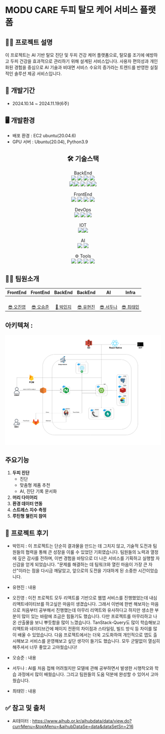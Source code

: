 

# MODU CARE 두피 탈모 케어 서비스 플랫폼

## ✍🏻 프로젝트 설명

이 프로젝트는 AI 기반 탈모 진단 및 두피 건강 케어 플랫폼으로, 탈모를 조기에 예방하고 두피 건강을 효과적으로 관리하기 위해 설계된 서비스입니다. 사용자 편의성과 개인화된 경험을 중심으로 AI 기술과 비대면 서비스 수요의 증가라는 트렌드를 반영한 실질적인 솔루션 제공 서비스입니다.

## 📅 개발기간

- 2024.10.14 ~ 2024.11.19(6주)

## 🖥 개발환경

- 배포 환경 : EC2 ubuntu(20.04.6)
- GPU 서버 : Ubuntu(20.04), Python3.9

<div align="center">

## 🛠️ 기술스택

BackEnd   
<img src="https://img.shields.io/badge/springboot-6DB33F?style=for-the-badge&logo=springboot&logoColor=white"> <img src="https://img.shields.io/badge/spring%20security-6DB33F?style=for-the-badge&logo=spring-security&logoColor=white"> <img src="https://img.shields.io/badge/JPA%20(Hibernate)-59666C?style=for-the-badge&logo=Hibernate&logoColor=white">
  <img src="https://img.shields.io/badge/FCM-FEC01F?style=for-the-badge&logo=firebase&logoColor=white"><br/>
  <img src="https://img.shields.io/badge/ElasticSearch-005571?style=for-the-badge&logo=ElasticSearch&logoColor=white"><img src="https://img.shields.io/badge/PostgreSQL-4169E1?style=for-the-badge&logo=PostgreSQL&logoColor=white"> <img src="https://img.shields.io/badge/Redis-FF4438?style=for-the-badge&logo=Redis&logoColor=white"> <img src="https://img.shields.io/badge/Python-3776AB?style=for-the-badge&logo=Python&logoColor=white"><img src="https://img.shields.io/badge/FastAPI-009688?style=for-the-badge&logo=FastAPI&logoColor=white">



FrontEnd    
<img src="https://img.shields.io/badge/ReactNative-61DAFB?style=for-the-badge&logo=React&logoColor=white"> <img src="https://img.shields.io/badge/typescript-3178C6?style=for-the-badge&logo=typescript&logoColor=white"> <img src="https://img.shields.io/badge/Zustand-623400?style=for-the-badge&logo=Zustand&logoColor=white"> <img src="https://img.shields.io/badge/TanStackQuery-FF4154?style=for-the-badge&logo=reactQuery&logoColor=white">



DevOps   
<img src="https://img.shields.io/badge/Docker-2496ED?style=for-the-badge&logo=Docker&logoColor=white"> <img src="https://img.shields.io/badge/Jenkins-D24939?style=for-the-badge&logo=Jenkins&logoColor=white"> <img src="https://img.shields.io/badge/nginx-009639?style=for-the-badge&logo=nginx&logoColor=white">



IOT   
<img src="https://img.shields.io/badge/raspberrypi-A22846?style=for-the-badge&logo=raspberrypi&logoColor=white"><img src="https://img.shields.io/badge/Python-3776AB?style=for-the-badge&logo=Python&logoColor=white">



AI   
<img src="https://img.shields.io/badge/EfficientNet 0.71-000000?style=for-the-badge&logo=EfficientNet&logoColor=white">
  <img src="https://img.shields.io/badge/FastAPI-009688?style=for-the-badge&logo=FastAPI&logoColor=white">



⚙️ Tools  
<img src="https://img.shields.io/badge/notion-000000?style=for-the-badge&logo=notion&logoColor=white"> <img src="https://img.shields.io/badge/gitlab-FC6D26?style=for-the-badge&logo=gitlab&logoColor=white"> <img src="https://img.shields.io/badge/jira-0052CC?style=for-the-badge&logo=jira&logoColor=white"> <img src="https://img.shields.io/badge/mattermost-0058CC?style=for-the-badge&logo=mattermost&logoColor=white">


</div>

## 🙋🏻 팀원소개

|                  FrontEnd                  |                   FrontEnd                    |                  BackEnd                   |                  BackEnd                   |                  AI                        |                  Infra                         |
| :-----------------------------------------: | :-------------------------------------------: | :----------------------------------------: | :----------------------------------------: |:----------------------------------------: |:----------------------------------------: |
| <img src="https://avatars.githubusercontent.com/u/89523520?v=4" width="100px;" alt=""/> | <img src="https://avatars.githubusercontent.com/u/89523520?v=4" width="100px;" alt=""/> | <img src="https://avatars.githubusercontent.com/u/103016453?v=4" width="100px;" alt=""/> | <img src="https://avatars.githubusercontent.com/u/38430900?v=4" width="100px;" alt=""/> | <img src="https://avatars.githubusercontent.com/u/89523520?v=4" width="100px;" alt=""/> |<img src="https://avatars.githubusercontent.com/u/89523520?v=4" width="100px;" alt=""/> |
|     [😎 오진영](https://github.com/JJJJ55)     |     [😎 오승준](https://github.com/JJJJ55)     |     [👑 박민지](https://github.com/coenfflOo)     |     [😎 유현진](https://github.com/1hyunjin)     |[😎 서두나](https://github.com/JJJJ55)     |[😎 최태민](https://github.com/JJJJ55)     |


## 아키텍쳐 :

![캡처](./imgs/architecture.png)

## 주요기능

1. **두피 진단**
   - 진단
   - 맞춤형 제품 추천
   - AI, 진단 기록 문서화
2. **머리 다이어리**
3. **환경 데이터 연동**
4. **스트레스 지수 측정**
5. **루틴형 챌린지 참여**

## 💭 프로젝트 후기


- 박민지 : 이 프로젝트는 단순히 결과물을 만드는 데 그치지 않고, 기술적 도전과 팀원들의 협력을 통해 큰 성장을 이룰 수 있었던 기회였습니다. 팀원들의 노력과 열정에 깊은 감사를 전하며, 이번 경험을 바탕으로 더 나은 서비스를 기획하고 실행할 자신감을 얻게 되었습니다. "문제를 해결하는 데 팀워크와 열린 마음이 가장 큰 자산"이라는 점을 다시금 깨달았고, 앞으로의 도전을 기대하게 된 소중한 시간이었습니다.

- 유현진 : 내용

- 오진영 : 이전 프로젝트 모두 리액트를 기반으로 웹앱 서비스를 진행했었는데 내심 리액트네이티브를 하고싶은 마음이 생겼습니다. 그래서 이번에 한번 해보자는 마음으로 처음부터 공부해서 진행했는데 아무리 리액트와 유사하다고 하지만 생소한 부분이 많이 있는 바람에 조금은 힘들기도 했습니다. 다만 프로젝트를 마무리하고 나온 산출물을 보니 뿌듯함을 많이 느꼈습니다. TanStack-Query도 많이 학습해보고 리액트와 네이티브간에 페이지 전환의 차이점과 스타일링, 빌드 방식 등 차이를 많이 배울 수 있었습니다. 다음 프로젝트에서는 더욱 고도화하여 개인적으로 앱도 출시해보고 서비스를 운영해보고 싶단 생각이 들기도 했습니다. 모두 군말없이 열심히해주셔서 너무 좋았고 고마웠습니다!

- 오승준 : 내용

- 서두나 : AI를 처음 접해 어려웠지만 모델에 관해 공부하면서 발생한 시행착오와 학습 과정에서 많이 배웠습니다. 그리고 팀원들의 도움 덕분에 완성할 수 있어서 고마웠습니다.

- 최태민 : 내용

## ✅ 참고 및 출처

- AI데이터 : https://www.aihub.or.kr/aihubdata/data/view.do?currMenu=&topMenu=&aihubDataSe=data&dataSetSn=216


